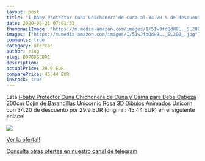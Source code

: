```yaml
---
layout: post
title: "i-baby Protector Cuna Chichonera de Cuna al 34.20 % de descuento"
date: 2020-06-21 07:01:52
thumbnailImage: "https://m.media-amazon.com/images/I/51wJfdQdH9L._SL200_.jpg"
images: ["https://m.media-amazon.com/images/I/51wJfdQdH9L._SL200_.jpg"]
comments: true
category: ofertas
author: ring
slug: B07BDGCBR1
description:
actualPrice: 29.9 EUR
comparePrice: 45.44 EUR
inStock: true
---
```


Está [i-baby Protector Cuna Chichonera de Cuna y Cama para Bebé Cabeza 200cm Cojín de Barandillas Unicornio Rosa 3D Dibujos Animados Unicorn ](https://www.amazon.com/dp/B07BDGCBR1/?tag=redken08-20) con 34.20 de descuento por 29.9 EUR (original: 45.44 EUR) en el siguiente enlace!

[![](https://m.media-amazon.com/images/I/51wJfdQdH9L._SL200_.jpg)](https://www.amazon.com/dp/B07BDGCBR1/?tag=redken08-20)

[Ver la oferta!!](https://www.amazon.com/dp/B07BDGCBR1/?tag=redken08-20)

[Consulta otras ofertas en nuestro canal de telegram](https://t.me/s/ofertas25)
